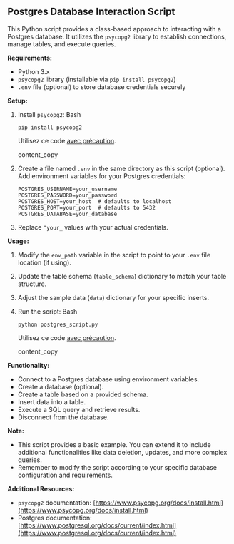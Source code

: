 ##  Postgres Database Interaction Script

This Python script provides a class-based approach to interacting with a Postgres database. It utilizes the `psycopg2` library to establish connections, manage tables, and execute queries.

**Requirements:**

* Python 3.x
* `psycopg2` library (installable via `pip install psycopg2`)
* `.env` file (optional) to store database credentials securely

**Setup:**

1. Install `psycopg2`:
   Bash

   ```
   pip install psycopg2
   ```

   Utilisez ce code [avec précaution](https://gemini.google.com/faq#coding).

   content\_copy
2. Create a file named `.env` in the same directory as this script (optional). Add environment variables for your Postgres credentials:

   ```
   POSTGRES_USERNAME=your_username
   POSTGRES_PASSWORD=your_password
   POSTGRES_HOST=your_host  # defaults to localhost
   POSTGRES_PORT=your_port  # defaults to 5432
   POSTGRES_DATABASE=your_database
   ```
3. Replace `"your_` values with your actual credentials.

**Usage:**

1. Modify the `env_path` variable in the script to point to your `.env` file location (if using).
2. Update the table schema (`table_schema`) dictionary to match your table structure.
3. Adjust the sample data (`data`) dictionary for your specific inserts.
4. Run the script:
   Bash

   ```
   python postgres_script.py
   ```

   Utilisez ce code [avec précaution](https://gemini.google.com/faq#coding).

   content\_copy

**Functionality:**

* Connect to a Postgres database using environment variables.
* Create a database (optional).
* Create a table based on a provided schema.
* Insert data into a table.
* Execute a SQL query and retrieve results.
* Disconnect from the database.

**Note:**

* This script provides a basic example. You can extend it to include additional functionalities like data deletion, updates, and more complex queries.
* Remember to modify the script according to your specific database configuration and requirements.

**Additional Resources:**

* `psycopg2` documentation: [https://www.psycopg.org/docs/install.html](https://www.psycopg.org/docs/install.html)
* Postgres documentation: [https://www.postgresql.org/docs/current/index.html](https://www.postgresql.org/docs/current/index.html)
